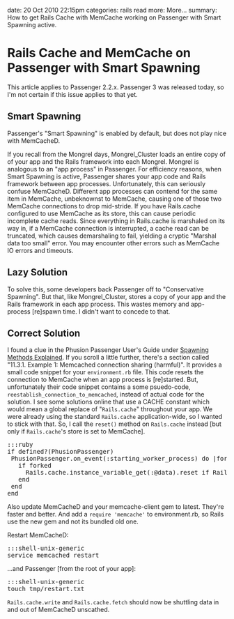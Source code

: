 date: 20 Oct 2010 22:15pm
categories: rails
read more: More&#8230;
summary: How to get Rails Cache with MemCache working on Passenger with Smart Spawning active.

# Rails Cache and MemCache on Passenger with Smart Spawning

This article applies to Passenger 2.2.x.  Passenger 3 was released today, so I'm not certain if this issue applies to that yet.

## Smart Spawning

Passenger's "Smart Spawning" is enabled by default, but does not play nice with MemCacheD.

If you recall from the Mongrel days, Mongrel_Cluster loads an entire copy of of your app and the Rails framework into each Mongrel.  Mongrel is analogous to an "app process" in Passenger.  For efficiency reasons, when Smart Spawning is active, Passenger shares your app code and Rails framework between app processes.  Unfortunately, this can seriously confuse MemCacheD.  Different app processes can contend for the same item in MemCache, unbeknownst to MemCache, causing one of those two MemCache connections to drop mid-stride.  If you have Rails.cache configured to use MemCache as its store, this can cause periodic incomplete cache reads.  Since everything in Rails.cache is marshaled on its way in, if a MemCache connection is interrupted, a cache read can be truncated, which causes demarshaling to fail, yielding a cryptic "Marshal data too small" error.  You may encounter other errors such as MemCache IO errors and timeouts.

## Lazy Solution

To solve this, some developers back Passenger off to "Conservative Spawning".  But that, like Mongrel_Cluster, stores a copy of your app and the Rails framework in each app process.  This wastes memory and app-process \[re\]spawn time.  I didn't want to concede to that.

## Correct Solution

I found a clue in the Phusion Passenger User's Guide under [Spawning Methods Explained](http://www.modrails.com/documentation/Users%20guide.html#spawning_methods_explained).  If you scroll a little further, there's a section called "11.3.1. Example 1: Memcached connection sharing (harmful)".  It provides a small code snippet for your `environment.rb` file.  This code resets the connection to MemCache when an app process is \[re\]started.  But, unfortunately their code snippet contains a some psuedo-code, `reestablish_connection_to_memcached`, instead of actual code for the solution.  I see some solutions online that use a CACHE constant which would mean a global replace of "`Rails.cache`" throughout your app.  We were already using the standard `Rails.cache` application-wide, so I wanted to stick with that.  So, I call the `reset()` method on `Rails.cache` instead \[but only if `Rails.cache`'s store is set to MemCache\].

<pre>:::ruby
if defined?(PhusionPassenger)
 PhusionPassenger.on_event(:starting_worker_process) do |forked|
   if forked
     Rails.cache.instance_variable_get(:@data).reset if Rails.cache.class == ActiveSupport::Cache::MemCacheStore
   end
 end
end
</pre>

Also update MemCacheD and your memcache-client gem to latest.  They're faster and better.  And add a `require 'memcache'` to environment.rb, so Rails use the new gem and not its bundled old one.

Restart MemCacheD:

<pre>:::shell-unix-generic
service memcached restart
</pre>

...and Passenger \[from the root of your app\]:

<pre>:::shell-unix-generic
touch tmp/restart.txt  
</pre>

`Rails.cache.write` and `Rails.cache.fetch` should now be shuttling data in and out of MemCacheD unscathed.
